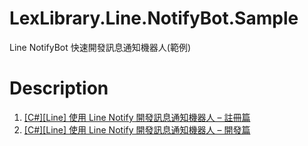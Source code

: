 # LexLibrary.Line.NotifyBot.Sample
Line NotifyBot 快速開發訊息通知機器人(範例)

# Description
1. [[C#][Line] 使用 Line Notify 開發訊息通知機器人 – 註冊篇](https://blog.exfast.me/2018/12/c-sharp-line-uses-the-line-notification-development-message-notification-robot-registration/)
2. [[C#][Line] 使用 Line Notify 開發訊息通知機器人 – 開發篇](https://blog.exfast.me/2018/12/c-sharp-line-uses-the-line-notification-development-message-notification-robot-just-coding/)
